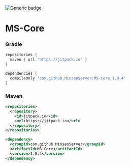 ![Generic badge](https://img.shields.io/badge/version-1.0.4-green.svg)
# MS-Core

### Gradle
```gradle
repositories {
  maven { url 'https://jitpack.io' }
}

dependencies {
  compileOnly 'com.github.MinseoServer:MS-Core:1.0.4'
}
```

### Maven
```xml
<repositories>
  <repository>
    <id>jitpack.io</id>
    <url>https://jitpack.io</url>
  </repository>
</repositories>

<dependency>
  <groupId>com.github.MinseoServer</groupId>
  <artifactId>MS-Core</artifactId>
  <version>1.0.4</version>
</dependency>
```
